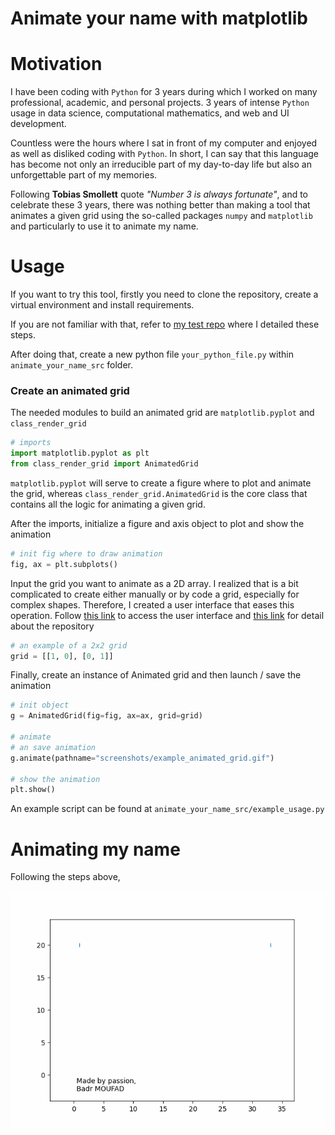 # Animate your name with matplotlib

# Motivation

I have been coding with `Python` for 3 years during which I worked on many professional, academic, and personal projects. 3 years of intense `Python` usage in data science, computational mathematics, and web and UI development.

Countless were the hours where I sat in front of my computer and enjoyed as well as disliked coding with `Python`. In short, I can say that this language has become not only an irreducible part of my day-to-day life but also an unforgettable part of my memories.

Following **Tobias Smollett** quote *"Number 3 is always fortunate"*, and to celebrate these 3 years, there was nothing better than making a tool that animates a given grid using the so-called packages `numpy` and `matplotlib` and particularly to use it to animate my name.



# Usage

If you want to try this tool, firstly you need to clone the repository, create a virtual environment and install requirements. 

If you are not familiar with that, refer to [my test repo](https://github.com/Badr-MOUFAD/test-python-repo) where I detailed these steps.

After doing that, create a new python file `your_python_file.py` within `animate_your_name_src` folder.

### Create an animated grid

The needed modules to build an animated grid are `matplotlib.pyplot` and `class_render_grid`
```python
# imports
import matplotlib.pyplot as plt
from class_render_grid import AnimatedGrid
```

`matplotlib.pyplot` will serve to create a figure where to plot and animate the grid, whereas `class_render_grid.AnimatedGrid` is the core class that contains all the logic for animating a given grid.


After the imports, initialize a figure and axis object to plot and show the animation
```python
# init fig where to draw animation
fig, ax = plt.subplots()
```


Input the grid you want to animate as a 2D array.
I realized that is a bit complicated to create either manually or by code a grid, especially for complex shapes. Therefore, I created a user interface that eases this operation. Follow [this link](https://animate-your-name-dashboard.vercel.app/) to access the user interface and [this link](https://github.com/Badr-MOUFAD/animate-your-name-dashboard) for detail about the repository
```python
# an example of a 2x2 grid
grid = [[1, 0], [0, 1]]
```

Finally, create an instance of Animated grid and then launch / save the animation
```python
# init object
g = AnimatedGrid(fig=fig, ax=ax, grid=grid)

# animate
# an save animation
g.animate(pathname="screenshots/example_animated_grid.gif")

# show the animation
plt.show()
```

An example script can be found at `animate_your_name_src/example_usage.py`


# Animating my name

Following the steps above, 

![ALT](screenshots/animated_badr_moufad_modif.gif)
